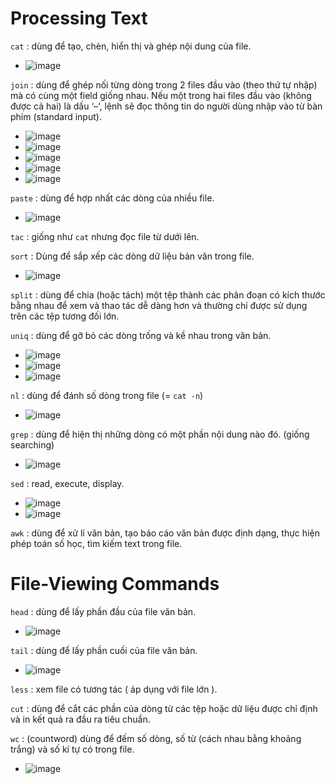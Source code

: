 # Processing Text

`cat` : dùng để tạo, chèn, hiển thị và ghép nội dung của file.

* ![image](https://user-images.githubusercontent.com/88284121/196585302-bc90ebfa-a9b1-4f89-a5df-463498fa9471.png)


`join` : dùng để ghép nối từng dòng trong 2 files đầu vào (theo thứ tự nhập) mà có cùng một field giống nhau. Nếu một trong hai files đầu vào (không được cả hai) là dấu ‘–‘, lệnh sẽ đọc thông tin do người dùng nhập vào từ bàn phím (standard input).

* ![image](https://user-images.githubusercontent.com/88284121/196591145-6f2e6d1b-9596-4469-a5cc-000f0ffbd56a.png)
* ![image](https://user-images.githubusercontent.com/88284121/196592856-6eb3fc6e-4f33-4ba9-97d6-5ca79a26beb8.png)
* ![image](https://user-images.githubusercontent.com/88284121/196592878-da2c3d7b-a9d8-476d-8ed8-47b686e9582b.png)
* ![image](https://user-images.githubusercontent.com/88284121/196592903-5ae3a833-ad0b-4044-b7be-6a49deb87883.png)
* ![image](https://user-images.githubusercontent.com/88284121/196592959-39ccd67f-95d6-4ee4-ac68-37735d4ced96.png)

`paste` : dùng để hợp nhất các dòng của nhiều file.

* ![image](https://user-images.githubusercontent.com/88284121/196595415-e67e0eaf-057d-42aa-a0cd-77149fa40dfe.png)

`tac` : giống như `cat` nhưng đọc file từ dưới lên.

`sort` : Dùng để sắp xếp các dòng dữ liệu bản văn trong file.

* ![image](https://user-images.githubusercontent.com/88284121/196593422-2dbeea77-6206-4bcc-baa6-aae675646c74.png)

`split` : dùng để chia (hoặc tách) một tệp thành các phân đoạn có kích thước bằng nhau để xem và thao tác dễ dàng hơn và thường chỉ được sử dụng trên các tệp tương đối lớn.

`uniq` : dùng để gỡ bỏ các dòng trống và kề nhau trong văn bản.

* ![image](https://user-images.githubusercontent.com/88284121/196600356-8f65c055-5c6b-4d53-8336-e8aa66cd935b.png)
* ![image](https://user-images.githubusercontent.com/88284121/196600397-1f907c65-40f8-4f32-88e1-c4884c07ca39.png)
* ![image](https://user-images.githubusercontent.com/88284121/196600450-9eb98e30-57d1-487e-a5b2-e65ca865f6ef.png)

`nl` : dùng để đánh số dòng trong file (= `cat -n`)

* ![image](https://user-images.githubusercontent.com/88284121/196586428-90998c9a-f134-4a5e-84d7-42f99f5184a5.png)

`grep` : dùng để hiện thị những dòng có một phần nội dung nào đó. (giống searching)

* ![image](https://user-images.githubusercontent.com/88284121/196588156-29208b94-45c9-4d3a-a4be-f02060286065.png)

`sed` : read, execute, display.

* ![image](https://user-images.githubusercontent.com/88284121/196597508-fa5cdcdf-65db-44ce-b137-d51d3c3c8725.png)
* ![image](https://user-images.githubusercontent.com/88284121/196598009-5b8e9023-be12-4c66-9d49-0841ed930b5d.png)

`awk` : dùng để xử lí văn bản, tạo báo cáo văn bản được định dạng, thực hiện phép toán số học, tìm kiếm text trong file.

# File-Viewing Commands
`head` : dùng để lấy phần đầu của file văn bản.

* ![image](https://user-images.githubusercontent.com/88284121/196588862-d1fc3ce6-51c9-4a76-a38c-4a73c8ae2725.png)

`tail` : dùng để lấy phần cuối của file văn bản.

* ![image](https://user-images.githubusercontent.com/88284121/196588953-65170f4b-b8e5-454d-afa1-0436be302d8f.png)

`less` : xem file có tương tác ( áp dụng với file lớn ).

`cut` : dùng để cắt các phần của dòng từ các tệp hoặc dữ liệu được chỉ định và in kết quả ra đầu ra tiêu chuẩn.

`wc` : (countword) dùng để đếm số dòng, số từ (cách nhau bằng khoảng trắng) và số kí tự có trong file.

* ![image](https://user-images.githubusercontent.com/88284121/196586873-f090ad4a-c895-408a-a259-dffc2c9d1d91.png)
